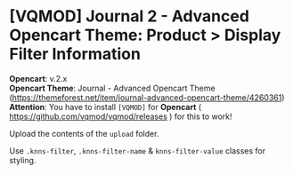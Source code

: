 # [VQMOD] Journal 2 - Advanced Opencart Theme: Product > Display Filter Information

**Opencart**: v.2.x  
**Opencart Theme**: Journal - Advanced Opencart Theme (https://themeforest.net/item/journal-advanced-opencart-theme/4260361)  
**Attention**: You have to install `[VQMOD]` for **Opencart** ( https://github.com/vqmod/vqmod/releases ) for this to work!

Upload the contents of the `upload` folder.

Use `.knns-filter`, `.knns-filter-name` & `knns-filter-value` classes for styling.

